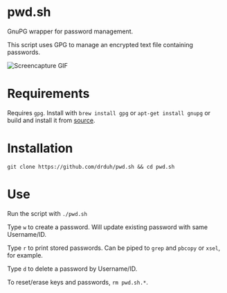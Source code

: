 # pwd.sh
GnuPG wrapper for password management.

This script uses GPG to manage an encrypted text file containing passwords.

![Screencapture GIF](https://i.imgur.com/FrRHeje.gif)

# Requirements
Requires `gpg`. Install with `brew install gpg` or `apt-get install gnupg` or build and install it from [source](https://www.gnupg.org/download/index.html).

# Installation

    git clone https://github.com/drduh/pwd.sh && cd pwd.sh
    
# Use

Run the script with `./pwd.sh`
    
Type `w` to create a password. Will update existing password with same Username/ID.

Type `r` to print stored passwords. Can be piped to `grep` and `pbcopy` or `xsel`, for example.

Type `d` to delete a password by Username/ID.

To reset/erase keys and passwords, `rm pwd.sh.*`.

